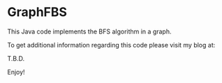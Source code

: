 # GraphFBS

This Java code implements the BFS algorithm in a graph.

To get additional information regarding this code please visit my blog at:

T.B.D.

Enjoy!
